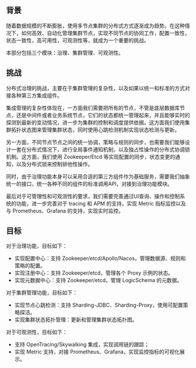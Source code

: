 
## 背景

随着数据规模的不断膨胀，使用多节点集群的分布式方式逐渐成为趋势。在这种情况下，如何高效、自动化管理集群节点，实现不同节点的协同工作，配置一致性，状态一致性，高可用性，可观测性等，就成为一个重要的挑战。

本部分包括三个模块：治理、集群管理、可观测性。

## 挑战

分布式治理的挑战，主要在于集群管理的复杂性，以及如果以统一和标准的方式对接各种第三方集成组件。

集成管理的复杂性体现在，一方面我们需要把所有的节点，不管是底层数据库节点，还是中间件或者业务系统节点，它们的状态都统一管理起来，并且能够实时的探测到最新的变动情况，进一步为集群的控制和调度提供依据。这方面我们使用集群拓扑状态图来管理集群状态，同时使用心跳检测机制实现状态检测与更新。

另一方面，不同节点节点之间的统一协调，策略与规则的同步，也需要我们能够设计一套在分布式情况下，进行全局事件通知机制，以及独占性操作的分布式协调锁机制。这方面，我们使用 Zookeeper/Etcd 等实现配置的同步，状态变更的通知，以及分布式锁来控制排他性操作。

同时，由于治理功能本身可以采用合适的第三方组件作为基础服务，需要我们抽象统一的接口，统一各种不同的组件的标准调用API，对接到治理功能模块。

最后对于可管理性和可观测性的要求，我们需要完善通过UI查询、操作和控制系统的功能，进一步完善对于 tracing 和 APM 的支持，实现 Metric 指标监控以及与 Prometheus、Grafana 的支持，实现实时监控。

## 目标

对于治理功能，目标如下：

- 实现配置中心：支持 Zookeeper/etcd/Apollo/Nacos，管理数据源、规则和策略的配置。
- 实现注册中心：支持 Zookeeper/etcd，管理各个 Proxy 示例的状态。
- 实现元数据中心：支持 Zookeeper/etcd，管理 LogicSchema 的元数据。

对于集群管理功能，目标如下：

- 实现节点心跳检测：支持 Sharding-JDBC、Sharding-Proxy，使用可配置策略探活。
- 实现集群状态拓扑管理：更新和管理集群状态拓扑图。

对于可观测性，目标如下：

- 支持 OpenTracing/Skywalking 集成，实现调用链的跟踪；
- 实现 Metric 支持，对接 Prometheus、Grafana，实现监控指标的可视化展示。